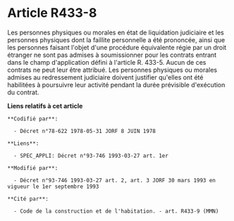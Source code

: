 # Article R433-8

Les personnes physiques ou morales en état de liquidation judiciaire et les personnes physiques dont la faillite personnelle
a été prononcée, ainsi que les personnes faisant l'objet d'une procédure équivalente régie par un droit étranger ne sont pas
admises à soumissionner pour les contrats entrant dans le champ d'application défini à l'article R. 433-5. Aucun de ces
contrats ne peut leur être attribué. Les personnes physiques ou morales admises au redressement judiciaire doivent justifier
qu'elles ont été habilitées à poursuivre leur activité pendant la durée prévisible d'exécution du contrat.

**Liens relatifs à cet article**

	**Codifié par**:

	  - Décret n°78-622 1978-05-31 JORF 8 JUIN 1978

	**Liens**:

	  - SPEC_APPLI: Décret n°93-746 1993-03-27 art. 1er

	**Modifié par**:

	  - Décret n°93-746 1993-03-27 art. 2, art. 3 JORF 30 mars 1993 en vigueur le 1er septembre 1993

	**Cité par**:

	  - Code de la construction et de l'habitation. - art. R433-9 (MMN)
